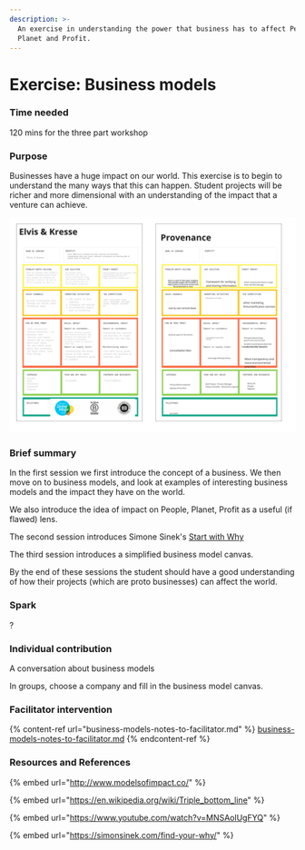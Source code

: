 ```yaml
---
description: >-
  An exercise in understanding the power that business has to affect People,
  Planet and Profit.
---
```


# Exercise: Business models

### Time needed

120 mins for the three part workshop

### Purpose

Businesses have a huge impact on our world. This exercise is to begin to understand the many ways that this can happen. Student projects will be richer and more dimensional with an understanding of the impact that a venture can achieve.

![An example of a completed Business Model Canvas (Miro link below)](<../.gitbook/assets/image (3).png>)

### Brief summary

In the first session we first introduce the concept of a business. We then move on to business models, and look at examples of interesting business models and the impact they have on the world.

We also introduce the idea of impact on People, Planet, Profit as a useful (if flawed) lens.

The second session introduces Simone Sinek's [Start with Why](https://www.youtube.com/watch?v=MNSAolUgFYQ)

The third session introduces a simplified business model canvas.

By the end of these sessions the student should have a good understanding of how their projects (which are proto businesses) can affect the world.

### Spark

?

### Individual contribution

A conversation about business models

In groups, choose a company and fill in the business model canvas.

### Facilitator intervention

{% content-ref url="business-models-notes-to-facilitator.md" %}
[business-models-notes-to-facilitator.md](business-models-notes-to-facilitator.md)
{% endcontent-ref %}

### Resources and References

{% embed url="http://www.modelsofimpact.co/" %}

{% embed url="https://en.wikipedia.org/wiki/Triple_bottom_line" %}

{% embed url="https://www.youtube.com/watch?v=MNSAolUgFYQ" %}

{% embed url="https://simonsinek.com/find-your-why/" %}


